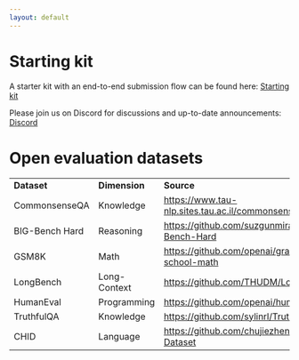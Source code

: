 ```yaml
---
layout: default
---
```


# Starting kit

A starter kit with an end-to-end submission flow can be found here: [Starting kit](https://github.com/TianjinYellow/EdgeDeviceLLMCompetition-Starting-Kit?tab=readme-ov-file#submission-requirements)


Please join us on Discord for discussions and up-to-date announcements: [Discord](https://discord.com/invite/yD89SPNr3b)

# Open evaluation datasets

<table class="foo">
    <tr>
        <td width="50%"><b>Dataset</b></td>
        <td width="50%"><b>Dimension</b></td>
        <td width="100%"><b>Source</b></td>
    </tr>
    <tr>
        <td width="50%">CommonsenseQA</td>
        <td width="50%">Knowledge</td>
         <td width="100%"><a href="https://www.tau-nlp.sites.tau.ac.il/commonsenseqa">https://www.tau-nlp.sites.tau.ac.il/commonsenseqa</a></td>
    </tr>
    <tr>
        <td width="50%">BIG-Bench Hard</td>
        <td width="50%">Reasoning</td>
         <td width="100%"><a href="https://github.com/suzgunmirac/BIG-Bench-Hard">https://github.com/suzgunmirac/BIG-Bench-Hard</a></td>
    </tr>
    <tr>
        <td width="50%">GSM8K</td>
        <td width="50%">Math</td>
         <td width="100%"><a href="https://github.com/openai/grade-school-math">https://github.com/openai/grade-school-math</a></td>
    </tr>
    <tr>
        <td width="50%">LongBench</td>
        <td width="50%">Long-Context</td>
         <td width="100%"><a href="https://github.com/THUDM/LongBench">https://github.com/THUDM/LongBench</a></td>
    </tr>
    <tr>
        <td width="50%">HumanEval</td>
        <td width="50%">Programming</td>
        <td width="100%"><a href="https://github.com/openai/human-eval">https://github.com/openai/human-eval</a></td>
    </tr>
    <tr>
        <td width="50%">TruthfulQA</td>
        <td width="50%">Knowledge</td>
         <td width="100%"><a href="https://github.com/sylinrl/TruthfulQA">https://github.com/sylinrl/TruthfulQA</a></td>
    </tr>
    <tr>
        <td width="50%">CHID</td>
        <td width="50%">Language</td>
         <td width="100%"><a href="https://github.com/chujiezheng/ChID-Dataset">https://github.com/chujiezheng/ChID-Dataset</a></td>
    </tr>
</table>

